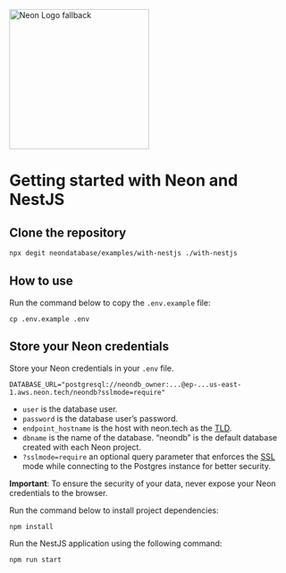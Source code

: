<picture>
  <source media="(prefers-color-scheme: dark)" srcset="https://neon.com/brand/neon-logo-dark-color.svg">
  <source media="(prefers-color-scheme: light)" srcset="https://neon.com/brand/neon-logo-light-color.svg">
  <img width="250px" alt="Neon Logo fallback" src="https://neon.com/brand/neon-logo-dark-color.svg">
</picture>

# Getting started with Neon and NestJS

## Clone the repository

```bash
npx degit neondatabase/examples/with-nestjs ./with-nestjs
```

## How to use

Run the command below to copy the `.env.example` file:

```
cp .env.example .env
```

## Store your Neon credentials

Store your Neon credentials in your `.env` file.

```
DATABASE_URL="postgresql://neondb_owner:...@ep-...us-east-1.aws.neon.tech/neondb?sslmode=require"
```

- `user` is the database user.
- `password` is the database user’s password.
- `endpoint_hostname` is the host with neon.tech as the [TLD](https://www.cloudflare.com/en-gb/learning/dns/top-level-domain/).
- `dbname` is the name of the database. “neondb” is the default database created with each Neon project.
- `?sslmode=require` an optional query parameter that enforces the [SSL](https://www.cloudflare.com/en-gb/learning/ssl/what-is-ssl/) mode while connecting to the Postgres instance for better security.

**Important**: To ensure the security of your data, never expose your Neon credentials to the browser.

Run the command below to install project dependencies:

```
npm install
```

Run the NestJS application using the following command:

```
npm run start
```
